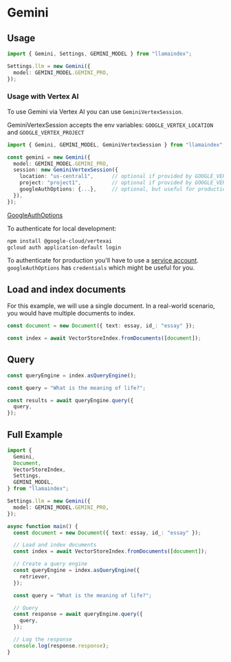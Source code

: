 # Gemini

## Usage

```ts
import { Gemini, Settings, GEMINI_MODEL } from "llamaindex";

Settings.llm = new Gemini({
  model: GEMINI_MODEL.GEMINI_PRO,
});
```

### Usage with Vertex AI

To use Gemini via Vertex AI you can use `GeminiVertexSession`.

GeminiVertexSession accepts the env variables: `GOOGLE_VERTEX_LOCATION` and `GOOGLE_VERTEX_PROJECT`

```ts
import { Gemini, GEMINI_MODEL, GeminiVertexSession } from "llamaindex";

const gemini = new Gemini({
  model: GEMINI_MODEL.GEMINI_PRO,
  session: new GeminiVertexSession({
    location: "us-central1",      // optional if provided by GOOGLE_VERTEX_LOCATION env variable
    project: "project1",          // optional if provided by GOOGLE_VERTEX_PROJECT env variable
    googleAuthOptions: {...},     // optional, but useful for production. It accepts all values from `GoogleAuthOptions`
  }),
});
```

[GoogleAuthOptions](https://github.com/googleapis/google-auth-library-nodejs/blob/main/src/auth/googleauth.ts)

To authenticate for local development:

```bash
npm install @google-cloud/vertexai
gcloud auth application-default login
```

To authenticate for production you'll have to use a [service account](https://cloud.google.com/docs/authentication/). `googleAuthOptions` has `credentials` which might be useful for you.

## Load and index documents

For this example, we will use a single document. In a real-world scenario, you would have multiple documents to index.

```ts
const document = new Document({ text: essay, id_: "essay" });

const index = await VectorStoreIndex.fromDocuments([document]);
```

## Query

```ts
const queryEngine = index.asQueryEngine();

const query = "What is the meaning of life?";

const results = await queryEngine.query({
  query,
});
```

## Full Example

```ts
import {
  Gemini,
  Document,
  VectorStoreIndex,
  Settings,
  GEMINI_MODEL,
} from "llamaindex";

Settings.llm = new Gemini({
  model: GEMINI_MODEL.GEMINI_PRO,
});

async function main() {
  const document = new Document({ text: essay, id_: "essay" });

  // Load and index documents
  const index = await VectorStoreIndex.fromDocuments([document]);

  // Create a query engine
  const queryEngine = index.asQueryEngine({
    retriever,
  });

  const query = "What is the meaning of life?";

  // Query
  const response = await queryEngine.query({
    query,
  });

  // Log the response
  console.log(response.response);
}
```
